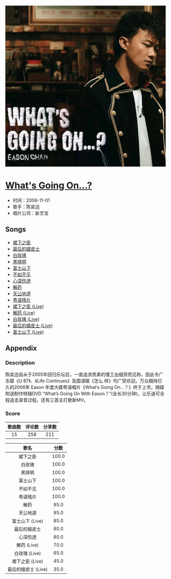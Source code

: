 <p align="center">
	<img src="imgs/what_s_going_on…_.jpg" alt="album_img" />
</p>

# [What's Going On…?](https://music.163.com/album?id=6451)

* 时间：2006-11-01
* 歌手：陈奕迅
* 唱片公司：新艺宝
## Songs

* [裙下之臣](songs/裙下之臣_65758/README.md)
* [最后的嬉皮士](songs/最后的嬉皮士_65759/README.md)
* [白玫瑰](songs/白玫瑰_65761/README.md)
* [黑择明](songs/黑择明_65763/README.md)
* [富士山下](songs/富士山下_65766/README.md)
* [不如不见](songs/不如不见_65769/README.md)
* [心深伤透](songs/心深伤透_65772/README.md)
* [解药](songs/解药_65775/README.md)
* [天公地道](songs/天公地道_22198009/README.md)
* [粤语残片](songs/粤语残片_65778/README.md)
* [裙下之臣 (Live)](songs/裙下之臣_live__33255169/README.md)
* [解药 (Live)](songs/解药_live__33255170/README.md)
* [白玫瑰 (Live)](songs/白玫瑰_live__33255171/README.md)
* [最后的嬉皮士 (Live)](songs/最后的嬉皮士_live__33255172/README.md)
* [富士山下 (Live)](songs/富士山下_live__33255173/README.md)
## Appendix

### Description

陈奕迅自从于2005年回归乐坛后，一直追求质素的慢工出细货而见称，因此令广东碟《U 87》、《Life Continues》及国语碟《怎么 样》均广受欢迎。万众期待已久的2006年 Eason 年度大碟粤语唱片《What’s Going On…？》终于上市。随碟附送制作特辑DVD “What’s Going On With Eason？”(全长30分钟)，让乐迷可全程追击录音过程，还有三首主打歌新MV。

### Score

|歌曲数|评论数|分享数|
|:---:|:---:|:---:|
|15|258|211|

|歌名|分数|
|:---:|:---:|
|裙下之臣|100.0
|白玫瑰|100.0
|黑择明|100.0
|富士山下|100.0
|不如不见|100.0
|粤语残片|100.0
|解药|95.0
|天公地道|95.0
|富士山下 (Live)|85.0
|最后的嬉皮士|80.0
|心深伤透|80.0
|解药 (Live)|70.0
|白玫瑰 (Live)|65.0
|裙下之臣 (Live)|45.0
|最后的嬉皮士 (Live)|35.0
